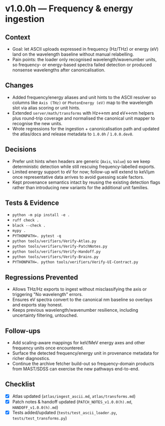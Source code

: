 # v1.0.0h — Frequency & energy ingestion

## Context
- Goal: let ASCII uploads expressed in frequency (Hz/THz) or energy (eV) land on the wavelength
  baseline without manual relabelling.
- Pain points: the loader only recognised wavelength/wavenumber units, so frequency- or
  energy-based spectra failed detection or produced nonsense wavelengths after canonicalisation.

## Changes
- Added frequency/energy aliases and unit hints to the ASCII resolver so columns like
  `Axis (THz)` or `PhotonEnergy (eV)` map to the wavelength slot via alias scoring or unit hints.
- Extended `server/math/transforms` with Hz↔nm and eV↔nm helpers plus round-trip coverage and
  normalised the canonical unit mapper to recognise the new units.
- Wrote regressions for the ingestion + canonicalisation path and updated the atlas/docs and
  release metadata to `1.0.0h` / `1.0.0.dev8`.

## Decisions
- Prefer unit hints when headers are generic (`Axis`, `Value`) so we keep deterministic detection
  while still rescuing frequency-labelled exports.
- Limited energy support to eV for now; follow-up will extend to keV/µm once representative data
  arrives to avoid guessing scale factors.
- Kept provenance semantics intact by reusing the existing detection flags rather than introducing
  new variants for the additional unit families.

## Tests & Evidence
- `python -m pip install -e .`
- `ruff check .`
- `black --check .`
- `mypy .`
- `PYTHONPATH=. pytest -q`
- `python tools/verifiers/Verify-Atlas.py`
- `python tools/verifiers/Verify-PatchNotes.py`
- `python tools/verifiers/Verify-Handoff.py`
- `python tools/verifiers/Verify-Brains.py`
- `PYTHONPATH=. python tools/verifiers/Verify-UI-Contract.py`

## Regressions Prevented
- Allows THz/Hz exports to ingest without misclassifying the axis or triggering "No wavelength" errors.
- Ensures eV spectra convert to the canonical nm baseline so overlays and exports stay honest.
- Keeps previous wavelength/wavenumber resilience, including uncertainty filtering, untouched.

## Follow-ups
- Add scaling-aware mappings for keV/MeV energy axes and other frequency units once encountered.
- Surface the detected frequency/energy unit in provenance metadata for richer diagnostics.
- Continue the archive fetcher build-out so frequency-domain products from MAST/SDSS can exercise
  the new pathways end-to-end.

## Checklist
- [x] Atlas updated (`atlas/ingest_ascii.md`, `atlas/transforms.md`)
- [x] Patch notes & handoff updated (`PATCH_NOTES_v1.0.0(h).md`, `HANDOFF_v1.0.0(h).md`)
- [x] Tests added/updated (`tests/test_ascii_loader.py`, `tests/test_transforms.py`)
